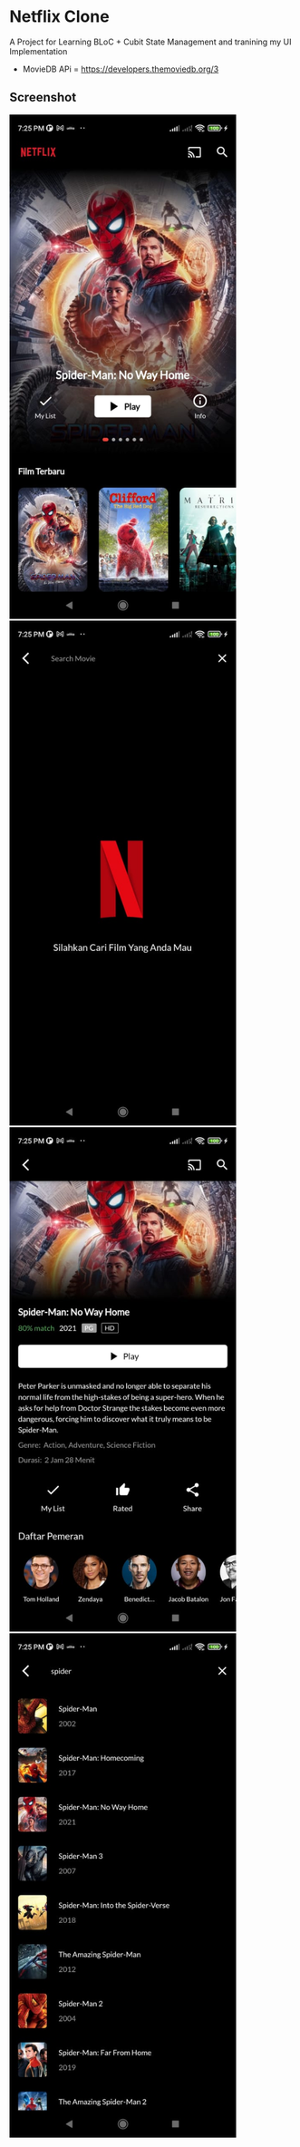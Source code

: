 # Netflix Clone

A Project for Learning BLoC + Cubit State Management and tranining my UI Implementation

- MovieDB APi = https://developers.themoviedb.org/3

## Screenshot
<p float="left">
  <img src= "Netflix%20App%201.jpeg" width=400>
  <img src= "Netflix%20App%202.jpeg" width=400>
  <img src= "Netflix%20App%203.jpeg" width=400>
  <img src= "Netflix%20App%204.jpeg" width=400>
</p>


